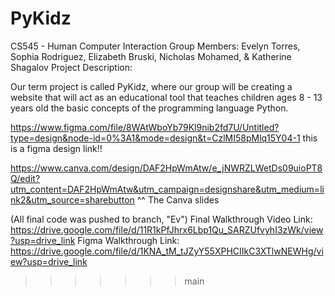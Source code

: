 # PyKidz
CS545 - Human Computer Interaction
Group Members: Evelyn Torres, Sophia Rodriguez, Elizabeth Bruski, Nicholas Mohamed, & Katherine Shagalov
Project Description:

Our term project is called PyKidz, where our group will be creating a website that will act as an educational tool that teaches children ages 8 - 13 years old the basic concepts of the programming language Python. 

https://www.figma.com/file/8WAtWboYb79Kl9nib2fd7U/Untitled?type=design&node-id=0%3A1&mode=design&t=CzlMI58pMlq15Y04-1
this is a figma design link!!


https://www.canva.com/design/DAF2HpWmAtw/e_jNWRZLWetDs09uioPT8Q/edit?utm_content=DAF2HpWmAtw&utm_campaign=designshare&utm_medium=link2&utm_source=sharebutton
^^ The Canva slides

(All final code was pushed to branch, "Ev")
Final Walkthrough Video Link: https://drive.google.com/file/d/11R1kPfJhrx6Lbp1Qu_SARZUfvyhI3zWk/view?usp=drive_link
Figma Walkthrough Link: https://drive.google.com/file/d/1KNA_tM_tJZyY55XPHCIIkC3XTlwNEWHg/view?usp=drive_link

>>>>>>> main


